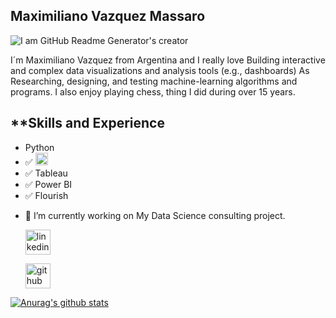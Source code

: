 ## Maximiliano Vazquez Massaro

![I am GitHub Readme Generator's creator](https://mvazquezmassaro.github.io/infovis/data_s.png)


I´m Maximiliano Vazquez from Argentina and I really love Building interactive and complex data visualizations and analysis tools (e.g., dashboards) As Researching, designing, and testing machine-learning algorithms and programs.
I also enjoy playing chess, thing I did during over 15 years.

## **Skills and Experience

*   Python
* :white_check_mark: <img src='https://www.r-project.org/logo/Rlogo.svg' alt='linkedin' height='20'>
* :white_check_mark: Tableau
* :white_check_mark: Power BI
* :white_check_mark: Flourish




- 🔭 I’m currently working on My Data Science consulting project.


    [<img src='https://mvazquezmassaro.github.io//infovis/linkedin-svgrepo-com.svg' alt='linkedin' height='40'>](https://www.linkedin.com/in/maximiliano-vazquez-massaro-3173a170/)  

    [<img src='https://mvazquezmassaro.github.io/infovis/github_icono.svg' alt='github' height='40'>](https://github.com/mvazquezmassaro)



 


[![Anurag's github stats](https://github-readme-stats.vercel.app/api?username=mvazquezmassaro)](https://github.com/anuraghazra/github-readme-stats)


